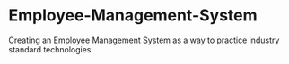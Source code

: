 # Employee-Management-System
Creating an Employee Management System as a way to practice industry standard technologies.
